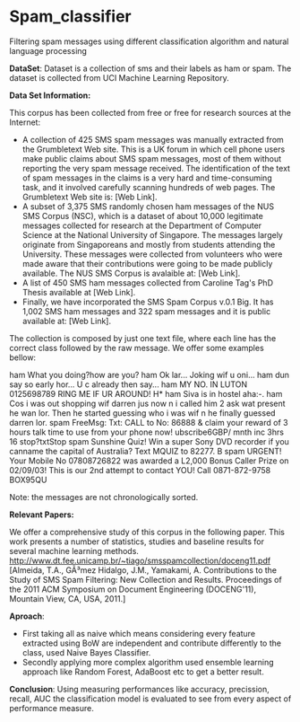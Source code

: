 # Spam_classifier
Filtering spam messages using different classification algorithm and natural language processing

**DataSet**: Dataset is a collection of sms and their labels as ham or spam. The dataset is collected from UCI Machine Learning Repository. 

**Data Set Information:**

This corpus has been collected from free or free for research sources at the Internet:

- A collection of 425 SMS spam messages was manually extracted from the Grumbletext Web site. This is a UK forum in which cell phone users make public claims about SMS spam messages, most of them without reporting the very spam message received. The identification of the text of spam messages in the claims is a very hard and time-consuming task, and it involved carefully scanning hundreds of web pages. The Grumbletext Web site is: [Web Link].
- A subset of 3,375 SMS randomly chosen ham messages of the NUS SMS Corpus (NSC), which is a dataset of about 10,000 legitimate messages collected for research at the Department of Computer Science at the National University of Singapore. The messages largely originate from Singaporeans and mostly from students attending the University. These messages were collected from volunteers who were made aware that their contributions were going to be made publicly available. The NUS SMS Corpus is avalaible at: [Web Link].
- A list of 450 SMS ham messages collected from Caroline Tag's PhD Thesis available at [Web Link].
- Finally, we have incorporated the SMS Spam Corpus v.0.1 Big. It has 1,002 SMS ham messages and 322 spam messages and it is public available at: [Web Link]. 

The collection is composed by just one text file, where each line has the correct class followed by the raw message. We offer some examples bellow:

ham What you doing?how are you?
ham Ok lar... Joking wif u oni...
ham dun say so early hor... U c already then say...
ham MY NO. IN LUTON 0125698789 RING ME IF UR AROUND! H*
ham Siva is in hostel aha:-.
ham Cos i was out shopping wif darren jus now n i called him 2 ask wat present he wan lor. Then he started guessing who i was wif n he finally guessed darren lor.
spam FreeMsg: Txt: CALL to No: 86888 & claim your reward of 3 hours talk time to use from your phone now! ubscribe6GBP/ mnth inc 3hrs 16 stop?txtStop
spam Sunshine Quiz! Win a super Sony DVD recorder if you canname the capital of Australia? Text MQUIZ to 82277. B
spam URGENT! Your Mobile No 07808726822 was awarded a L2,000 Bonus Caller Prize on 02/09/03! This is our 2nd attempt to contact YOU! Call 0871-872-9758 BOX95QU

Note: the messages are not chronologically sorted.

**Relevant Papers:**

We offer a comprehensive study of this corpus in the following paper. This work presents a number of statistics, studies and baseline results for several machine learning methods.
http://www.dt.fee.unicamp.br/~tiago/smsspamcollection/doceng11.pdf
[Almeida, T.A., GÃ³mez Hidalgo, J.M., Yamakami, A. Contributions to the Study of SMS Spam Filtering: New Collection and Results. Proceedings of the 2011 ACM Symposium on Document Engineering (DOCENG'11), Mountain View, CA, USA, 2011.]

**Aproach**:
* First taking all as naive which means considering every feature extracted using BoW are independent and contribute differently to the class, used Naive Bayes Classifier.
* Secondly applying more complex algorithm used ensemble learning approach like Random Forest, AdaBoost etc to get a better result.

**Conclusion**:
Using measuring performances like accuracy, precission, recall, AUC the classification model is evaluated to see from every aspect of performance measure.
